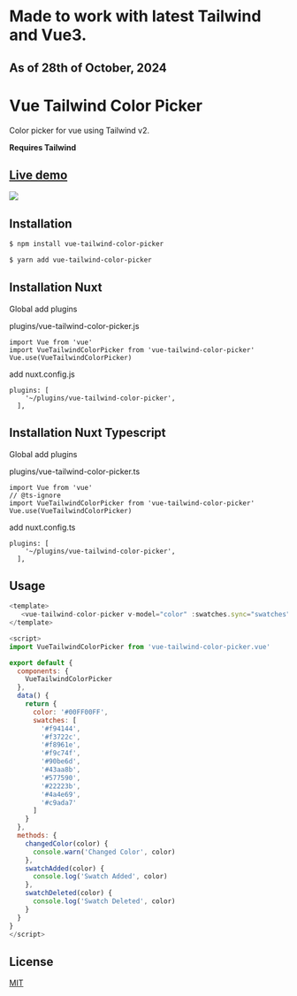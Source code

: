 # Made to work with latest Tailwind and Vue3.
## As of 28th of October, 2024




# Vue Tailwind Color Picker

Color picker for vue using Tailwind v2.

**Requires Tailwind**

## [Live demo](https://advplyr.github.io/vue-tailwind-color-picker/)

<img src="https://raw.githubusercontent.com/advplyr/vue-tailwind-color-picker/master/sample.png" />

## Installation

```bash
$ npm install vue-tailwind-color-picker
```

```bash
$ yarn add vue-tailwind-color-picker
```

## Installation Nuxt
Global add plugins 

plugins/vue-tailwind-color-picker.js

```
import Vue from 'vue'
import VueTailwindColorPicker from 'vue-tailwind-color-picker'
Vue.use(VueTailwindColorPicker)
```

add nuxt.config.js

```
plugins: [
    '~/plugins/vue-tailwind-color-picker',
  ],
```

## Installation Nuxt Typescript

Global add plugins 

plugins/vue-tailwind-color-picker.ts

```
import Vue from 'vue'
// @ts-ignore
import VueTailwindColorPicker from 'vue-tailwind-color-picker'
Vue.use(VueTailwindColorPicker)
```

add nuxt.config.ts

```
plugins: [
    '~/plugins/vue-tailwind-color-picker',
  ],
```

## Usage

```js
<template>
   <vue-tailwind-color-picker v-model="color" :swatches.sync="swatches" :hide-swatches="false" @change="changedColor" @addSwatch="swatchAdded" @deleteSwatch="swatchDeleted" />
</template>

<script>
import VueTailwindColorPicker from 'vue-tailwind-color-picker.vue'

export default {
  components: {
    VueTailwindColorPicker
  },
  data() {
    return {
      color: '#00FF00FF',
      swatches: [
        '#f94144',
        '#f3722c',
        '#f8961e',
        '#f9c74f',
        '#90be6d',
        '#43aa8b',
        '#577590',
        '#22223b',
        '#4a4e69',
        '#c9ada7'
      ]
    }
  },
  methods: {
    changedColor(color) {
      console.warn('Changed Color', color)
    },
    swatchAdded(color) {
      console.log('Swatch Added', color)
    },
    swatchDeleted(color) {
      console.log('Swatch Deleted', color)
    }
  }
}
</script>
```

## License
[MIT](https://choosealicense.com/licenses/mit/)
